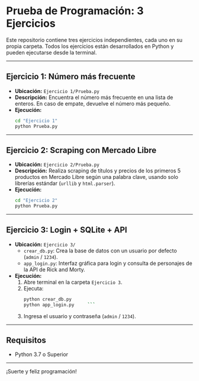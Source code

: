 # Prueba de Programación: 3 Ejercicios

Este repositorio contiene tres ejercicios independientes, cada uno en su propia carpeta. Todos los ejercicios están desarrollados en Python y pueden ejecutarse desde la terminal.

---

## Ejercicio 1: Número más frecuente
- **Ubicación:** `Ejercicio 1/Prueba.py`
- **Descripción:** Encuentra el número más frecuente en una lista de enteros. En caso de empate, devuelve el número más pequeño.
- **Ejecución:**
  ```bash
  cd "Ejercicio 1"
  python Prueba.py
  ```

---

## Ejercicio 2: Scraping con Mercado Libre
- **Ubicación:** `Ejercicio 2/Prueba.py`
- **Descripción:** Realiza scraping de títulos y precios de los primeros 5 productos en Mercado Libre según una palabra clave, usando solo librerías estándar (`urllib` y `html.parser`).
- **Ejecución:**
  ```bash
  cd "Ejercicio 2"
  python Prueba.py
  ```

---

## Ejercicio 3: Login + SQLite + API
- **Ubicación:** `Ejercicio 3/`
  - `crear_db.py`: Crea la base de datos con un usuario por defecto (`admin` / `1234`).
  - `app_login.py`: Interfaz gráfica para login y consulta de personajes de la API de Rick and Morty.
- **Ejecución:**
  1. Abre terminal en la carpeta `Ejercicio 3`.
  2. Ejecuta:
     ```bash
     python crear_db.py
     python app_login.py     ```
  3. Ingresa el usuario y contraseña (`admin` / `1234`).

---

## Requisitos
- Python 3.7 o Superior

---

¡Suerte y feliz programación!
